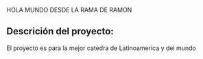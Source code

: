 <!-- @format -->

HOLA MUNDO DESDE LA RAMA DE RAMON

## Descrición del proyecto:

El proyecto es para la mejor catedra de Latinoamerica y del mundo
